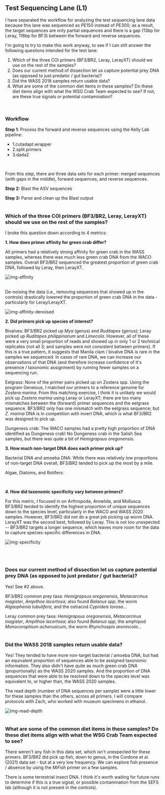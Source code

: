 ## Test Sequencing Lane (L1)

I have separated the workflow for analyzing the test sequencing lane data because this lane was sequenced as PE150 instead of PE300; as a result, the target sequences are only partial sequences and there is a gap (13bp for Leray, 118bp for BF3) between the forward and reverse sequences. 

I'm going to try to make this work anyway, to see if I can still answer the following questions intended for the test lane:

1. Which of the three COI primers (BF3/BR2, Leray, LerayXT) should we use on the rest of the samples? 
2. Does our current method of dissection let us capture potential prey DNA (as opposed to just predator / gut bacteria)?
3. Did the WASS 2018 samples return usable data?
4. What are some of the common diet items in these samples? Do these diet items align with what the WSG Crab Team expected to see? If not, are these true signals or potential contamination?
<br>


### Workflow

**Step 1**: Process the forward and reverse sequences using the Kelly Lab pipeline:

- 1.cutadapt.wrapper
- 2.split.primers
- 3.dada2
<br>

From this step, there are three data sets for each primer: merged sequences (with gaps in the middle), forward sequences, and reverse sequences.

**Step 2:** Blast the ASV sequences

**Step 3:** Parse and clean up the Blast output 
<br>
<br>


### Which of the three COI primers (BF3/BR2, Leray, LerayXT) should we use on the rest of the samples? 

I broke this question down according to 4 metrics:

**1. How does primer affinity for green crab differ?**

All primers had a relatively strong affinity for green crab in the WASS samples, whereas there was much less green crab DNA from the WACO samples. Overall BF3/BR2 sequenced the greatest proportion of green crab DNA, followed by Leray, then LerayXT. 

![img-affinity](https://github.com/mfisher5/EGC-Salish-Sea/blob/master/test-run-1/results/EGC_primer_affinity.png?raw=true)

<br>
De-noising the data (i.e., removing sequences that showed up in the controls) drastically lowered the proportion of green crab DNA in the data - particularly for Leray/LerayXT.

![img-affinity-denoised](https://github.com/mfisher5/EGC-Salish-Sea/blob/master/test-run-1/results/EGC_primer_affinity_denoised.png?raw=true)
<br>

**2. Did primers pick up species of interest?**

Bivalves: BF3/BR2 picked up *Mya* (genus) and *Ruditapes* (genus); Leray picked up *Ruditapes philippinarum* and *Limecola*. However, all of these were a very small proportion of reads and showed up in only 1 or 2 technical replicates (not all 3; and samples were not consistent between primers). If this is a true pattern, it suggests that Manila clam / bivalve DNA is rare in the samples we sequenced. In cases of rare DNA, we can increase our observations of that DNA (and therefore increase confidence of it's presence / taxonomic assignment) by running fewer samples on a sequencing run. 

Eelgrass: None of the primer pairs picked up on Zostera spp. Using the program Geneious, I matched our primers to a reference genome for *Zostera marina*. From this matching exercise, I think it is unlikely we would pick up *Zostera marina* using Leray or LerayXT; there are too many mismatches between the (forward) primer sequences and the eelgrass sequence. BF3/BR2 only has one mismatch with the eelgrass sequence; but *Z. marina* DNA is in competition with invert DNA, which is what BF3/BR2 was designed to pick up. 

Dungeness crab: The WACO samples had a pretty high proportion of DNA identified as Dungeness crab! No Dungeness crab in the Salish Sea samples, but there was quite a bit of *Hemigrapsus oregonensis*.
<br>

**3. How much non-target DNA does each primer pick up?**

Bacterial DNA and amoeba DNA: While there was relatively low proportions of non-target DNA overall, BF3/BR2 tended to pick up the most by a mile. 

Algae, Diatoms, and Rotifers: 

<br>

**4. How did taxonomic specificity vary between primers?**

For this metric, I focused in on Arthropoda, Annelida, and Mollusca. BF3/BR2 tended to identify the highest proportion of unique sequences down to the species level, particularly in the WACO and WASS 2020 samples. However, BF3/BR2 did not do a great job picking up worm DNA. LerayXT was the second best, followed by Leray. This is not too unexpected -- BF3/BR2 targets a longer sequence, which leaves more room for the data to capture species-specific differences in DNA. 


![img-specificity](https://github.com/mfisher5/EGC-Salish-Sea/blob/master/test-run-1/results/EGC_primer_specificity.png?raw=true)

<br>
<br>




### Does our current method of dissection let us capture potential prey DNA (as opposed to just predator / gut bacteria)?

Yes! See #2 above. 

BF3/BR2 common prey taxa: *Hemigrapsus oregonensis*, *Metacarcinus magister*, *Ampithoe lacertosa*; also found *Balanus spp*, the worm *Algaophenia tubulifera*, and the ostracod *Cyprideis torosa*... 

Leray common prey taxa: *Hemigrapsus oregonensis*, *Metacarcinus magister*, *Ampithoe lacertosa*; also found *Balanus spp*, the amphipod *Monocorophium acherusicum*, the worm *Rhynchospio arenincola*...
<br>
<br>


### Did the WASS 2018 samples return usable data?

Yes! They tended to have more non-target bacterial / amoeba DNA, but had an equivalent proportion of sequences able to be assigned taxonomic information. They also didn't have quite as much green crab DNA (proportionally) as the WASS 2020 samples. And the proportion of DNA sequences that were able to be resolved down to the species level was equivalent to, or higher than, the WASS 2020 samples.

The read depth (number of DNA sequences per sample) were a little lower for these samples than the others, across all primers. I will compare protocols with Zach, who worked with museum specimens in ethanol. 

![img-read-depth](https://github.com/mfisher5/EGC-Salish-Sea/blob/master/data/raw/qc/run-1-EGC-read-depth-by-primer.png?raw=true)
<br>
<br>

### What are some of the common diet items in these samples? Do these diet items align with what the WSG Crab Team expected to see?

There weren't any fish in this data set, which isn't unexpected for these primers. BF3/BR2 did pick up fish, down to genus, in the Cordone et al. (2021) data set - but at a very low frequency. We can explore fish presence / absence by using the *MiFish* primer on a few samples. 

There is some terrestrial insect DNA. I think it's worth waiting for future runs to determine if this is a true signal, or possible contamination from the SEFS lab (although it is not present in the controls).


